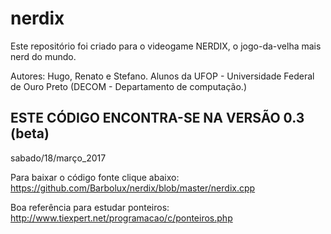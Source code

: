 # nerdix
Este repositório foi criado para o videogame NERDIX, o jogo-da-velha mais nerd do mundo.

Autores: Hugo, Renato e Stefano. Alunos da UFOP - Universidade Federal de Ouro Preto (DECOM - Departamento de computação.)

## ESTE CÓDIGO ENCONTRA-SE NA VERSÃO 0.3 (beta)
sabado/18/março_2017

Para baixar o código fonte clique abaixo:
https://github.com/Barbolux/nerdix/blob/master/nerdix.cpp


Boa referência para estudar ponteiros: http://www.tiexpert.net/programacao/c/ponteiros.php
